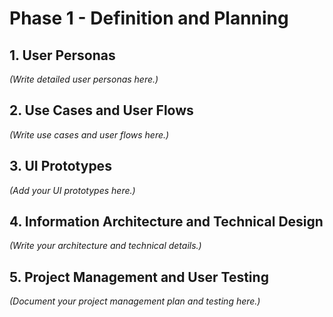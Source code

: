# Phase 1 - Definition and Planning

## 1. User Personas
*(Write detailed user personas here.)*

## 2. Use Cases and User Flows
*(Write use cases and user flows here.)*

## 3. UI Prototypes
*(Add your UI prototypes here.)*

## 4. Information Architecture and Technical Design
*(Write your architecture and technical details.)*

## 5. Project Management and User Testing
*(Document your project management plan and testing here.)*
